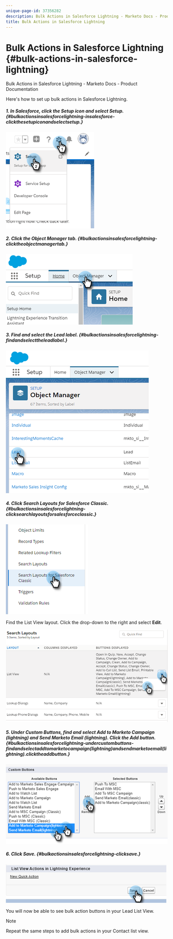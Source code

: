 ```yaml
---
unique-page-id: 37356282
description: Bulk Actions in Salesforce Lightning - Marketo Docs - Product Documentation
title: Bulk Actions in Salesforce Lightning
---
```


# Bulk Actions in Salesforce Lightning {#bulk-actions-in-salesforce-lightning}

Bulk Actions in Salesforce Lightning - Marketo Docs - Product Documentation

Here's how to set up bulk actions in Salesforce Lightning.

##### 1. In Salesforce, click the Setup icon and select Setup. {#bulkactionsinsalesforcelightning-insalesforce-clickthesetupiconandselectsetup.}

![](assets/one.png)

##### 2. Click the Object Manager tab. {#bulkactionsinsalesforcelightning-clicktheobjectmanagertab.}

![](assets/two.png)

##### 3. Find and select the Lead label. {#bulkactionsinsalesforcelightning-findandselecttheleadlabel.}

![](assets/three-1.png)

##### 4. Click Search Layouts for Salesforce Classic. {#bulkactionsinsalesforcelightning-clicksearchlayoutsforsalesforceclassic.}

![](assets/four.png)

Find the List View layout. Click the drop-down to the right and select **Edit**.

![](assets/five.png)

##### 5. Under Custom Buttons, find and select Add to Marketo Campaign (lightning) and Send Marketo Email (lightning). Click the Add button. {#bulkactionsinsalesforcelightning-undercustombuttons-findandselectaddtomarketocampaign(lightning)andsendmarketoemail(lightning).clicktheaddbutton.}

![](assets/six.png)

##### 6. Click Save. {#bulkactionsinsalesforcelightning-clicksave.}

![](assets/seven.png)

You will now be able to see bulk action buttons in your Lead List View.

>[!NOTE]
>
>Repeat the same steps to add bulk actions in your Contact list view.


